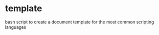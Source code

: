 template
========

bash script to create a document template for the most common scripting languages
